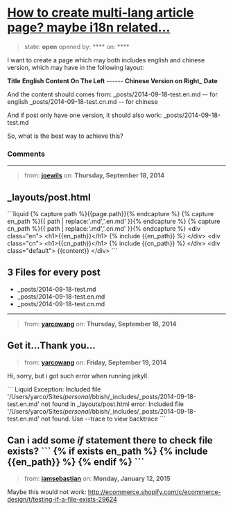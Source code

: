 # [How to create multi-lang article page? maybe i18n related...](https://github.com/jekyll/jekyll-help/issues/153)

> state: **open** opened by: **** on: ****

I want to create a page which may both includes english and chinese version, which may have in the following layout:

__Title__
__English Content On The Left__  ------  __Chinese Version on Right___
__Date__

And the content should comes from:
_posts/2014-09-18-test.en.md -- for english
_posts/2014-09-18-test.cn.md -- for chinese

And if post only have one version, it should also work:
_posts/2014-09-18-test.md

So, what is the best way to achieve this?

### Comments

---
> from: [**joewils**](https://github.com/jekyll/jekyll-help/issues/153#issuecomment-56040120) on: **Thursday, September 18, 2014**

## _layouts/post.html

&#x60;&#x60;&#x60;liquid
{% capture path %}{{page.path}}{% endcapture %}
{% capture en_path %}{{ path | replace:&#x27;.md&#x27;,&#x27;.en.md&#x27; }}{% endcapture %}
{% capture cn_path %}{{ path | replace:&#x27;.md&#x27;,&#x27;.cn.md&#x27; }}{% endcapture %}
&lt;div class=&quot;en&quot;&gt;
    &lt;h1&gt;{{en_path}}&lt;/h1&gt;
    {% include {{en_path}} %}
&lt;/div&gt;
&lt;div class=&quot;cn&quot;&gt;
    &lt;h1&gt;{{cn_path}}&lt;/h1&gt;
    {% include {{cn_path}} %}
&lt;/div&gt;
&lt;div class=&quot;default&quot;&gt;
{{content}}
&lt;/div&gt;
&#x60;&#x60;&#x60;
## 3 Files for every post

* _posts/2014-09-18-test.md
* _posts/2014-09-18-test.en.md
* _posts/2014-09-18-test.cn.md

---
> from: [**yarcowang**](https://github.com/jekyll/jekyll-help/issues/153#issuecomment-56132985) on: **Thursday, September 18, 2014**

Get it...Thank you...
---
> from: [**yarcowang**](https://github.com/jekyll/jekyll-help/issues/153#issuecomment-56150759) on: **Friday, September 19, 2014**

Hi, sorry, but i got such error when running jekyll.

&#x60;&#x60;&#x60;
 Liquid Exception: Included file &#x27;/Users/yarco/Sites/_personal_/bbish/_includes/_posts/2014-09-18-test.en.md&#x27; not found in _layouts/post.html
error: Included file &#x27;/Users/yarco/Sites/_personal_/bbish/_includes/_posts/2014-09-18-test.en.md&#x27; not found. Use --trace to view backtrace
&#x60;&#x60;&#x60;

Can i add some _if_ statement there to check file exists?
&#x60;&#x60;&#x60;
{% if exists en_path %}
{% include {{en_path}} %}
{% endif %}
&#x60;&#x60;&#x60;
---
> from: [**iamsebastian**](https://github.com/jekyll/jekyll-help/issues/153#issuecomment-69649151) on: **Monday, January 12, 2015**

Maybe this would not work:
http://ecommerce.shopify.com/c/ecommerce-design/t/testing-if-a-file-exists-29624

